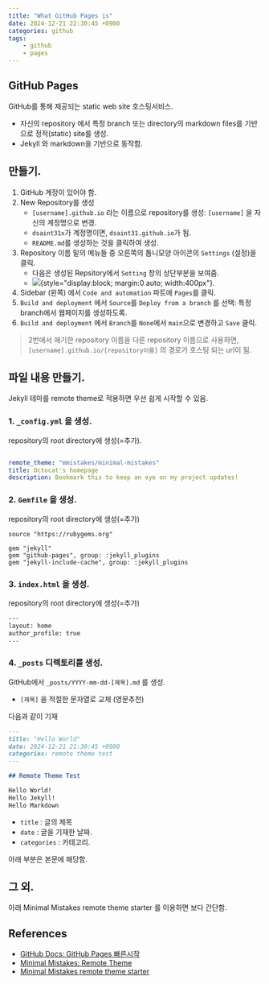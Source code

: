 ```yaml
---
title: "What GitHub Pages is"
date: 2024-12-21 22:30:45 +0900
categories: github
tags:
    - github
    - pages
---
```


## GitHub Pages

GitHub를 통해 제공되는 static web site 호스팅서비스.

* 자신의 repository 에서 특정 branch 또는 directory의 markdown files를 기반으로 정적(static) site를 생성.
* Jekyll 와 markdown을 기반으로 동작함.


## 만들기.

1. GitHub 계정이 있어야 함.
2. New Repository를 생성
    * `[username].github.io` 라는 이름으로 repository를 생성: `[username]` 을 자신의 계정명으로 변경.
    * `dsaint31x`가 계정명이면, `dsaint31.github.io`가 됨.
    * `README.md`를 생성하는 것을 클릭하여 생성.
3. Repository 이름 밑의 메뉴들 중 오른쪽의 톱니모양 아이콘의 `Settings` (설정)을 클릭.
    * 다음은 생성된 Repsitory에서  `Setting` 창의 상단부분을 보여줌.
    * ![](../../assets/images/github_rep_name.png){style="display:block; margin:0 auto; width:400px"}. 
4. Sidebar (왼쪽) 에서 `Code and automation` 파트에 `Pages`를 클릭.
5. `Build and deployment` 에서 `Source`를 `Deploy from a branch` 를 선택: 특정 branch에서 웹페이지를 생성하도록.
6. `Build and deployment` 에서 `Branch`를 `None`에서 `main`으로 변경하고 `Save` 클릭.

> 2번에서 애기한 repository 이름을 다른  repository 이름으로 사용하면, `[username].github.io/[repository이름]` 의 경로가 호스팅 되는 url이 됨.

## 파일 내용 만들기.

Jekyll 테마를 remote theme로 적용하면 우선 쉽게 시작할 수 있음.

### 1. `_config.yml` 을 생성.

repository의 root directory에 생성(=추가).

```yml

remote_theme: "mmistakes/minimal-mistakes"
title: Octocat's homepage
description: Bookmark this to keep an eye on my project updates!
```

### 2. `Gemfile` 을 생성.

repository의 root directory에 생성(=추가)

```
source "https://rubygems.org"

gem "jekyll"
gem "github-pages", group: :jekyll_plugins
gem "jekyll-include-cache", group: :jekyll_plugins
```

### 3. `index.html` 을 생성.

repository의 root directory에 생성(=추가)

```html
---
layout: home
author_profile: true
---
```

### 4. `_posts` 디렉토리를 생성.

GitHub에서 `_posts/YYYY-mm-dd-[제목].md` 를 생성.

* `[제목]` 을 적절한 문자열로 교체 (영문추천)

다음과 같이 기재

```markdown
---
title: "Hello World"
date: 2024-12-21 21:30:45 +0900
categories: remote theme test
---

## Remote Theme Test

Hello World!  
Hello Jekyll!  
Hello Markdown
```

* `title` : 글의 제목
* `date` : 글을 기재한 날짜.
* `categories` : 카테고리.

아래 부분은 본문에 해당함.

## 그 외.

아래 Minimal Mistakes remote theme starter 를 이용하면 보다 간단함.


## References

* [GitHub Docs: GitHub Pages 빠른시작](https://docs.github.com/ko/pages/quickstart)
* [Minimal Mistakes: Remote Theme](https://mmistakes.github.io/minimal-mistakes/docs/quick-start-guide/#remote-theme-method)
* [Minimal Mistakes remote theme starter](https://github.com/new?template_name=mm-github-pages-starter&template_owner=mmistakes)
